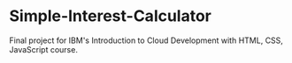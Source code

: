 # Simple-Interest-Calculator

Final project for IBM's Introduction to Cloud Development with HTML, CSS, JavaScript course.
